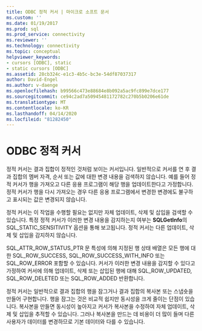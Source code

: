 ```yaml
---
title: ODBC 정적 커서 | 마이크로 소프트 문서
ms.custom: ''
ms.date: 01/19/2017
ms.prod: sql
ms.prod_service: connectivity
ms.reviewer: ''
ms.technology: connectivity
ms.topic: conceptual
helpviewer_keywords:
- cursors [ODBC], static
- static cursors [ODBC]
ms.assetid: 28cb324c-e1c3-4b5c-bc3e-54df87037317
author: David-Engel
ms.author: v-daenge
ms.openlocfilehash: b99566c473e88684e8b092a5ac9fc899e7dce177
ms.sourcegitcommit: ce94c2ad7a50945481172782c270b5b0206e61de
ms.translationtype: MT
ms.contentlocale: ko-KR
ms.lasthandoff: 04/14/2020
ms.locfileid: "81282450"
---
```

# <a name="odbc-static-cursors"></a>ODBC 정적 커서
정적 커서는 결과 집합이 정적인 것처럼 보이는 커서입니다. 일반적으로 커서를 연 후 결과 집합의 멤버 자격, 순서 또는 값에 대한 변경 내용을 검색하지 않습니다. 예를 들어 정적 커서가 행을 가져오고 다른 응용 프로그램이 해당 행을 업데이트한다고 가정합니다. 정적 커서가 행을 다시 가져오는 경우 다른 응용 프로그램에서 변경한 변경에도 불구하고 표시되는 값은 변경되지 않습니다.  
  
 정적 커서는 이 작업을 수행할 필요는 없지만 자체 업데이트, 삭제 및 삽입을 검색할 수 있습니다. 특정 정적 커서가 이러한 변경 내용을 감지하는지 여부는 **SQLGetInfo**의 SQL_STATIC_SENSITIVITY 옵션을 통해 보고됩니다. 정적 커서는 다른 업데이트, 삭제 및 삽입을 감지하지 않습니다.  
  
 SQL_ATTR_ROW_STATUS_PTR 문 특성에 의해 지정된 행 상태 배열은 모든 행에 대한 SQL_ROW_SUCCESS, SQL_ROW_SUCCESS_WITH_INFO 또는 SQL_ROW_ERROR 포함할 수 있습니다. 커서가 이러한 변경 내용을 감지할 수 있다고 가정하여 커서에 의해 업데이트, 삭제 또는 삽입된 행에 대해 SQL_ROW_UPDATED, SQL_ROW_DELETED 또는 SQL_ROW_ADDED 반환합니다.  
  
 정적 커서는 일반적으로 결과 집합의 행을 잠그거나 결과 집합의 복사본 또는 스냅숏을 만들어 구현합니다. 행을 잠그는 것은 비교적 쉽지만 동시성을 크게 줄이는 단점이 있습니다. 복사본을 만들면 동시성이 높아지고 커서가 복사본을 수정하여 자체 업데이트, 삭제 및 삽입을 추적할 수 있습니다. 그러나 복사본을 만드는 데 비용이 더 많이 들며 다른 사용자가 데이터를 변경하므로 기본 데이터와 다를 수 있습니다.
